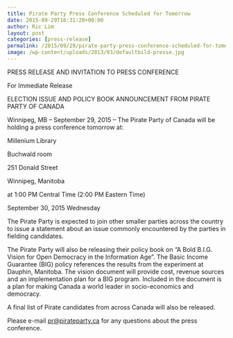 ```yaml
---
title: Pirate Party Press Conference Scheduled for Tomorrow
date: 2015-09-29T16:31:20+00:00
author: Ric Lim
layout: post
categories: [press-release]
permalink: /2015/09/29/pirate-party-press-conference-scheduled-for-tomorrow/
image: /wp-content/uploads/2013/03/defaultbild-presse.jpg
---
```

PRESS RELEASE AND INVITATION TO PRESS CONFERENCE

For Immediate Release

ELECTION ISSUE AND POLICY BOOK ANNOUNCEMENT FROM PIRATE PARTY OF CANADA

Winnipeg, MB &#8211; September 29, 2015 &#8211; The Pirate Party of Canada will be holding a press conference tomorrow at:

Millenium Library
  
Buchwald room
  
251 Donald Street
  
Winnipeg, Manitoba

at 1:00 PM Central Time (2:00 PM Eastern Time)
  
September 30, 2015 Wednesday

The Pirate Party is expected to join other smaller parties across the country to issue a statement about an issue commonly encountered by the parties in fielding candidates.

The Pirate Party will also be releasing their policy book on &#8220;A Bold B.I.G. Vision for Open Democracy in the Information Age&#8221;. The Basic Income Guarantee (BIG) policy references the results from the experiment at Dauphin, Manitoba. The vision document will provide cost, revenue sources and an implementation plan for a BIG program. Included in the document is a plan for making Canada a world leader in socio-economics and democracy.

A final list of Pirate candidates from across Canada will also be released.

Please e-mail pr@pirateparty.ca for any questions about the press conference.